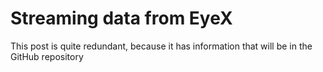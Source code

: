 # Streaming data from EyeX

This post is quite redundant, because it has information that will be in the GitHub repository